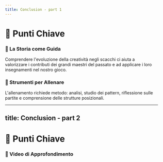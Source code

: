 ```yaml
---
title: Conclusion - part 1
---
```


# 🔑 Punti Chiave

<div class="grid grid-cols-1 md:grid-cols-2 gap-18 mt-18">
  <div>
    <h3 class="text-lg font-semibold text-gray-800 dark:text-white">📜 La Storia come Guida</h3>
    <p class="mt-2 text-base text-gray-600 dark:text-gray-400">
      Comprendere l'evoluzione della creatività negli scacchi ci aiuta a valorizzare i contributi dei grandi maestri del passato e ad applicare i loro insegnamenti nel nostro gioco.
    </p>
  </div>
  <div>
    <h3 class="text-lg font-semibold text-gray-800 dark:text-white">🧠 Strumenti per Allenare</h3>
    <p class="mt-2 text-base text-gray-600 dark:text-gray-400">
      L'allenamento richiede metodo: analisi, studio dei pattern, riflessione sulle partite e comprensione delle strutture posizionali.
    </p>
  </div>
</div>

<Footer />

---
title: Conclusion - part 2
---

# 🔑 Punti Chiave

<div class="mt-6">
  <h3 class="text-lg font-semibold text-gray-800 dark:text-white">🎥 Video di Approfondimento</h3>
  <div class="grid grid-cols-2 gap-4 items-center justify-items-center mt-12">
    <Youtube id="eC1BAcOzHyY" class="w-full aspect-video rounded-lg shadow-md" />
    <Youtube id="5eW6Eagr9XA?start=108" class="w-full aspect-video rounded-lg shadow-md" />
  </div>
</div>

<Footer />
